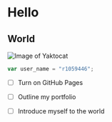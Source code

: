 # Hello
## World


![Image of Yaktocat](https://octodex.github.com/images/yaktocat.png)



``` javascript
var user_name = "r1059446";
```



- [ ] Turn on GitHub Pages
- [ ] Outline my portfolio
- [ ] Introduce myself to the world

